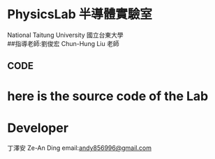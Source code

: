 # PhysicsLab 半導體實驗室 
National Taitung University  國立台東大學   
##指導老師:劉俊宏 Chun-Hung Liu 老師
## CODE
here is the source code of the Lab
=============
**Developer**
=============
丁澤安 Ze-An Ding email:andy856996@gmail.com

